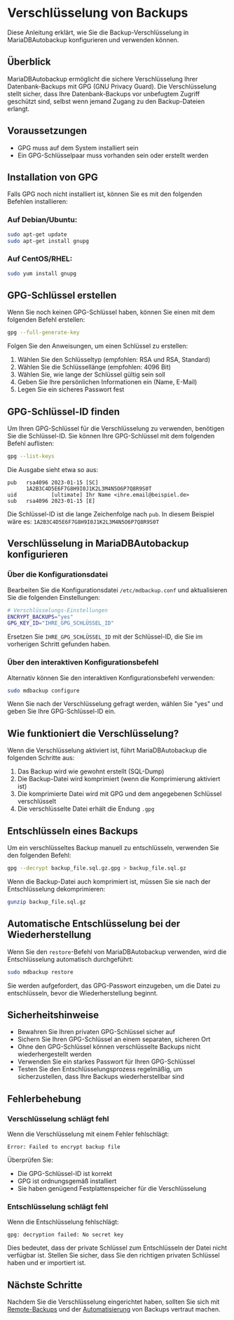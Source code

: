 # Verschlüsselung von Backups

Diese Anleitung erklärt, wie Sie die Backup-Verschlüsselung in MariaDBAutobackup konfigurieren und verwenden können.

## Überblick

MariaDBAutobackup ermöglicht die sichere Verschlüsselung Ihrer Datenbank-Backups mit GPG (GNU Privacy Guard). Die Verschlüsselung stellt sicher, dass Ihre Datenbank-Backups vor unbefugtem Zugriff geschützt sind, selbst wenn jemand Zugang zu den Backup-Dateien erlangt.

## Voraussetzungen

- GPG muss auf dem System installiert sein
- Ein GPG-Schlüsselpaar muss vorhanden sein oder erstellt werden

## Installation von GPG

Falls GPG noch nicht installiert ist, können Sie es mit den folgenden Befehlen installieren:

### Auf Debian/Ubuntu:
```bash
sudo apt-get update
sudo apt-get install gnupg
```

### Auf CentOS/RHEL:
```bash
sudo yum install gnupg
```

## GPG-Schlüssel erstellen

Wenn Sie noch keinen GPG-Schlüssel haben, können Sie einen mit dem folgenden Befehl erstellen:

```bash
gpg --full-generate-key
```

Folgen Sie den Anweisungen, um einen Schlüssel zu erstellen:
1. Wählen Sie den Schlüsseltyp (empfohlen: RSA und RSA, Standard)
2. Wählen Sie die Schlüssellänge (empfohlen: 4096 Bit)
3. Wählen Sie, wie lange der Schlüssel gültig sein soll
4. Geben Sie Ihre persönlichen Informationen ein (Name, E-Mail)
5. Legen Sie ein sicheres Passwort fest

## GPG-Schlüssel-ID finden

Um Ihren GPG-Schlüssel für die Verschlüsselung zu verwenden, benötigen Sie die Schlüssel-ID. Sie können Ihre GPG-Schlüssel mit dem folgenden Befehl auflisten:

```bash
gpg --list-keys
```

Die Ausgabe sieht etwa so aus:

```
pub   rsa4096 2023-01-15 [SC]
      1A2B3C4D5E6F7G8H9I0J1K2L3M4N5O6P7Q8R9S0T
uid           [ultimate] Ihr Name <ihre.email@beispiel.de>
sub   rsa4096 2023-01-15 [E]
```

Die Schlüssel-ID ist die lange Zeichenfolge nach `pub`. In diesem Beispiel wäre es: `1A2B3C4D5E6F7G8H9I0J1K2L3M4N5O6P7Q8R9S0T`

## Verschlüsselung in MariaDBAutobackup konfigurieren

### Über die Konfigurationsdatei

Bearbeiten Sie die Konfigurationsdatei `/etc/mdbackup.conf` und aktualisieren Sie die folgenden Einstellungen:

```bash
# Verschlüsselungs-Einstellungen
ENCRYPT_BACKUPS="yes"
GPG_KEY_ID="IHRE_GPG_SCHLÜSSEL_ID"
```

Ersetzen Sie `IHRE_GPG_SCHLÜSSEL_ID` mit der Schlüssel-ID, die Sie im vorherigen Schritt gefunden haben.

### Über den interaktiven Konfigurationsbefehl

Alternativ können Sie den interaktiven Konfigurationsbefehl verwenden:

```bash
sudo mdbackup configure
```

Wenn Sie nach der Verschlüsselung gefragt werden, wählen Sie "yes" und geben Sie Ihre GPG-Schlüssel-ID ein.

## Wie funktioniert die Verschlüsselung?

Wenn die Verschlüsselung aktiviert ist, führt MariaDBAutobackup die folgenden Schritte aus:

1. Das Backup wird wie gewohnt erstellt (SQL-Dump)
2. Die Backup-Datei wird komprimiert (wenn die Komprimierung aktiviert ist)
3. Die komprimierte Datei wird mit GPG und dem angegebenen Schlüssel verschlüsselt
4. Die verschlüsselte Datei erhält die Endung `.gpg`

## Entschlüsseln eines Backups

Um ein verschlüsseltes Backup manuell zu entschlüsseln, verwenden Sie den folgenden Befehl:

```bash
gpg --decrypt backup_file.sql.gz.gpg > backup_file.sql.gz
```

Wenn die Backup-Datei auch komprimiert ist, müssen Sie sie nach der Entschlüsselung dekomprimieren:

```bash
gunzip backup_file.sql.gz
```

## Automatische Entschlüsselung bei der Wiederherstellung

Wenn Sie den `restore`-Befehl von MariaDBAutobackup verwenden, wird die Entschlüsselung automatisch durchgeführt:

```bash
sudo mdbackup restore
```

Sie werden aufgefordert, das GPG-Passwort einzugeben, um die Datei zu entschlüsseln, bevor die Wiederherstellung beginnt.

## Sicherheitshinweise

- Bewahren Sie Ihren privaten GPG-Schlüssel sicher auf
- Sichern Sie Ihren GPG-Schlüssel an einem separaten, sicheren Ort
- Ohne den GPG-Schlüssel können verschlüsselte Backups nicht wiederhergestellt werden
- Verwenden Sie ein starkes Passwort für Ihren GPG-Schlüssel
- Testen Sie den Entschlüsselungsprozess regelmäßig, um sicherzustellen, dass Ihre Backups wiederherstellbar sind

## Fehlerbehebung

### Verschlüsselung schlägt fehl

Wenn die Verschlüsselung mit einem Fehler fehlschlägt:

```
Error: Failed to encrypt backup file
```

Überprüfen Sie:
- Die GPG-Schlüssel-ID ist korrekt
- GPG ist ordnungsgemäß installiert
- Sie haben genügend Festplattenspeicher für die Verschlüsselung

### Entschlüsselung schlägt fehl

Wenn die Entschlüsselung fehlschlägt:

```
gpg: decryption failed: No secret key
```

Dies bedeutet, dass der private Schlüssel zum Entschlüsseln der Datei nicht verfügbar ist. Stellen Sie sicher, dass Sie den richtigen privaten Schlüssel haben und er importiert ist.

## Nächste Schritte

Nachdem Sie die Verschlüsselung eingerichtet haben, sollten Sie sich mit [Remote-Backups](Remote-Backups.md) und der [Automatisierung](Automatisierung.md) von Backups vertraut machen.